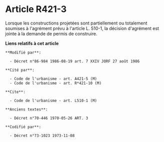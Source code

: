 # Article R421-3

Lorsque les constructions projetées sont partiellement ou totalement soumises à l'agrément prévu à l'article L. 510-1, la
décision d'agrément est jointe à la demande de permis de construire.

**Liens relatifs à cet article**

	**Modifié par**:

	  - Décret n°86-984 1986-08-19 art. 7 XXIV JORF 27 août 1986

	**Cité par**:

	  - Code de l'urbanisme - art. A421-5 (M)
	  - Code de l'urbanisme - art. R*421-10 (M)

	**Cite**:

	  - Code de l'urbanisme - art. L510-1 (M)

	**Anciens textes**:

	  - Décret n°70-446 1970-05-26 ART. 3

	**Codifié par**:

	  - Décret n°73-1023 1973-11-08
